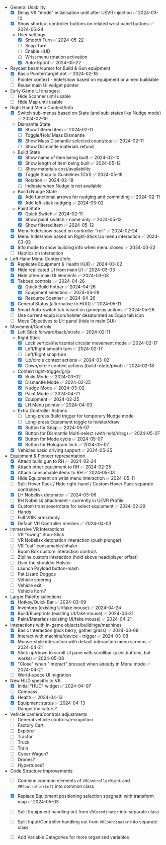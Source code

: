 - General Usability
	- [x] Delay VR "mode" initialisation until after UEVR injection ✅ 2024-03-10
	- [x] Show shortcut controller buttons on related wrist panel buttons ✅ 2024-05-24
	- User settings
		- [x] Smooth Turn ✅ 2024-05-22
		- [ ] Snap Turn
		- [ ] Enable HUD
		- [ ] Wrist menu rotation activation
		- [x] Auto-Sprint ✅ 2024-05-22
- Raycast beam/cursor for Build & Gun equipment
	- [x] Basic Pointer/target dot ✅ 2024-02-18
	- [ ] Pointer context - hide/show based on equipment or aimed buildable
	- [ ] Reuse main UI widget pointer
- Early Game UI changes:
	- [ ] Hide Scanner until usable
	- [ ] Hide Map until usable
- Right Hand Menu Context/Info
	- [x] Switch sub-menus based on State (and sub-states like Nudge mode) ✅ 2024-02-10
	- Dismantle State
		- [x] Show filtered item ✅ 2024-02-11
		- [ ] Toggle/Hold Mass Dismantle
		- [x] Show Mass Dismantle selected count/total ✅ 2024-02-11
		- [ ] Show Dismantle materials refund
	- Build State
		- [x] Show name of item being built ✅ 2024-02-10
		- [x] Show length of item being built ✅ 2024-05-12
		- [ ] Show materials cost/availability
		- [x] Toggle Snap to Guidelines (Ctrl) ✅ 2024-05-18
		- [x] Rotation ✅ 2024-02-18
		- [ ] Indicate when Nudge is not available
	- Build+Nudge State
		- [x] Add functional arrows for nudging and committing ✅ 2024-02-11
		- [x] Add left-stick nudging ✅ 2024-03-02
	- Paint State
		- [x] Quick Switch ✅ 2024-02-11
		- [x] Show paint swatch - name only ✅ 2024-05-12
		- [x] Show filtered item ✅ 2024-05-12
	- [x] Menu hide/show based on controller "roll" ✅ 2024-02-24
	- [x] Menu hide/show based on Right-Stick Up menu interaction ✅ 2024-03-03
	- [x] Info mode to show building info when menu closed ✅ 2024-03-22
	- [ ] Haptics on interaction
- Left Hand Menu Context/Info
	- [x] Replicate Equipment & Health HUD ✅ 2024-03-02
	- [x] Hide replicated UI from main UI ✅ 2024-03-03
	- [x] Hide other main UI elements ✅ 2024-03-03
	- [x] Tabbed controls: ✅ 2024-04-26
		- [x] Quick Build hotbar ✅ 2024-04-26
		- [x] Equipment selection ✅ 2024-04-28
		- [x] Resource Scanner ✅ 2024-04-26
	- [x] General Status (alternative to HUD) ✅ 2024-05-11
	- [x] Smart Auto-switch tab based on gameplay actions ✅ 2024-05-26
	- [ ] Use current equip icon/holster desaturated as Equip tab icon
	- [ ] Move Objectives to LH panel (hide in main GUI)
- Movement/Controls
	- [x] Left Stick forward/back/strafe ✅ 2024-02-11
	- Right Stick
		- [x] Lock vertical/horizontal circular movement mode ✅ 2024-02-17
		- [x] Left/Right smooth turn ✅ 2024-02-17
		- [ ] Left/Right snap turn
		- [x] Up/circle context actions ✅ 2024-03-02
		- [x] Down/circle context actions (build rotate/pivot) ✅ 2024-02-18
	- Context right-trigger/grip
		- [x] Build Mode ✅ 2024-03-02
		- [x] Dismantle Mode ✅ 2024-02-25
		- [x] Nudge Mode ✅ 2024-03-02
		- [x] Paint Mode ✅ 2024-04-21
		- [x] Equipment ✅ 2024-02-25
		- [x] LH Menu pointer ✅ 2024-04-03
	- Extra Controller Actions
		- [ ] Long-press Build trigger for temporary Nudge mode
		- [ ] Long-press Equipment toggle to holster/draw
		- [x] Button for Snap ✅ 2024-05-07
		- [x] Button for Dismantle Multi-select (with hold/drag) ✅ 2024-05-07
		- [x] Button for Mode cycle ✅ 2024-05-07
		- [x] Button for Hologram lock ✅ 2024-05-07
	- [x] Vehicles basic driving support ✅ 2024-05-25
- Equipment & Pioneer representation
	- [x] Attach build gun to RH ✅ 2024-02-24
	- [x] Attach other equipment to RH ✅ 2024-02-25
	- [x] Attach consumable items to RH ✅ 2024-05-03
	- [x] Hide Equipment on wrist menu interaction ✅ 2024-05-11
	- [ ] Split Hover Pack / Hide right-hand / Custom Hover Pack separate controllers
	- [x] LH Nobelisk detonator ✅ 2024-03-06
	- [ ] RH Nobelisk attachment - currently in UEVR Profile
	- [x] Custom transpose/rotate for select equipment ✅ 2024-02-29
	- [ ] Hands
	- [ ] Full VRIK arms/body
	- [x] Default VR Controller meshes ✅ 2024-04-03
- Immersive VR Interactions
	- [ ] VR "swing" Stun-Stick
	- [ ] VR Nobelisk detonation interaction (push plunger)
	- [ ] VR "eat" consumable/inhaler
	- [ ] Boom Box custom interaction controls
	- [ ] Zipline custom interaction (hold above head/player offset)
	- [ ] Over the shoulder Holster
	- [ ] Launch Payload button-mash
	- [ ] Pat Lizard Doggos
	- [ ] Vehicle steering
	- [ ] Vehicle exit
	- [ ] Vehicle horn?
- Larger Palette selections
	- [x] Hotkey/Quick Bar ✅ 2024-03-09
	- [x] Inventory (existing UI/fake mouse) ✅ 2024-04-24
	- [x] Build/Blueprints (existing UI/fake mouse) ✅ 2024-04-21
	- [x] Paint/Materials (existing UI/fake mouse) ✅ 2024-04-21
- Interactions with in-game objects/buildings/machines
	- [x] Basic Interaction (pick berry, gather grass) ✅ 2024-03-08
	- [x] Interact with machine/device - trigger ✅ 2024-03-08
	- [x] Mouse-style interaction with default interaction menu screens ✅ 2024-04-21
	- [x] Stick up/down to scroll UI pane with scrollbar (uses buttons, but works) ✅ 2024-05-08
	- [x] "Close" when "Interact" pressed when already in Menu mode ✅ 2024-04-21
	- [ ] World-space UI migration
- New HUD specific to VR
	- [x] Initial "HUD" widget ✅ 2024-04-07
	- [ ] Compass
	- [x] Health ✅ 2024-04-13
	- [x] Equipment status ✅ 2024-04-13
	- [ ] Danger indicators?
- Vehicle camera/controls adjustments
	- [ ] General vehicle controls/recognition
	- [ ] Factory Cart
	- [ ] Explorer
	- [ ] Tractor
	- [ ] Truck
	- [ ] Train
	- [ ] Cyber Wagon?
	- [ ] Drones?
	- [ ] Hypertubes?
- Code Structure Improvements
	- [ ] Combine common elements of `VRControllerRight` and `VRControllerLeft` into common class
	- [x] Replace Equipment positioning selection spaghetti with transform map ✅ 2024-05-03
	- [ ] Split Equipment handling out from `VRCoordinator` into separate class
	- [ ] Split Input/Controller handling out from `VRCoordinator` into separate class
	- [ ] Add Variable Categories for more organised variables


